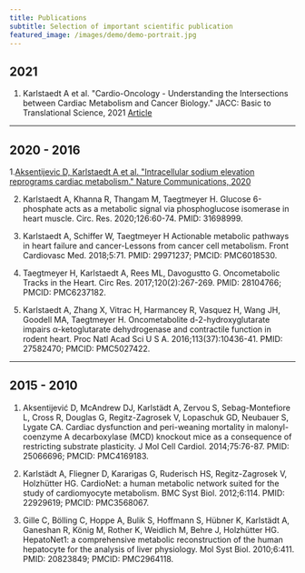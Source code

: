 ```yaml
---
title: Publications
subtitle: Selection of important scientific publication
featured_image: /images/demo/demo-portrait.jpg
---
```


## 2021
1. Karlstaedt A et al. "Cardio-Oncology - Understanding the Intersections between Cardiac Metabolism and Cancer Biology." JACC: Basic to Translational Science, 2021 [Article]()

---
## 2020 - 2016
1.[Aksentijevic D, Karlstaedt A et al. "Intracellular sodium elevation reprograms cardiac metabolism." Nature Communications, 2020](https://doi.org10.1038/s41467-020-18160-x)

2. Karlstaedt A, Khanna R, Thangam M, Taegtmeyer H. Glucose 6-phosphate acts as a metabolic signal via phosphoglucose isomerase in heart muscle. Circ. Res. 2020;126:60-74. PMID: 31698999.

3. Karlstaedt A, Schiffer W, Taegtmeyer H Actionable metabolic pathways in heart failure and cancer-Lessons from cancer cell metabolism. Front Cardiovasc Med. 2018;5:71. PMID: 29971237; PMCID: PMC6018530.

4. Taegtmeyer H, Karlstaedt A, Rees ML, Davogustto G. Oncometabolic Tracks in the Heart. Circ Res. 2017;120(2):267-269. PMID: 28104766; PMCID: PMC6237182.  

5. Karlstaedt A, Zhang X, Vitrac H, Harmancey R, Vasquez H, Wang JH, Goodell MA, Taegtmeyer H. Oncometabolite d-2-hydroxyglutarate impairs α-ketoglutarate dehydrogenase and contractile function in rodent heart. Proc Natl Acad Sci U S A. 2016;113(37):10436-41. PMID: 27582470; PMCID: PMC5027422. 

---
## 2015 - 2010
1. Aksentijević D, McAndrew DJ, Karlstädt A, Zervou S, Sebag-Montefiore L, Cross R, Douglas G, Regitz-Zagrosek V, Lopaschuk GD, Neubauer S, Lygate CA. Cardiac dysfunction and peri-weaning mortality in malonyl-coenzyme A decarboxylase (MCD) knockout mice as a consequence of restricting substrate plasticity. J Mol Cell Cardiol. 2014;75:76-87. PMID: 25066696; PMCID: PMC4169183.

2. Karlstädt A, Fliegner D, Kararigas G, Ruderisch HS, Regitz-Zagrosek V, Holzhütter HG. CardioNet: a human metabolic network suited for the study of cardiomyocyte metabolism. BMC Syst Biol. 2012;6:114. PMID: 22929619; PMCID: PMC3568067.

3. Gille C, Bölling C, Hoppe A, Bulik S, Hoffmann S, Hübner K, Karlstädt A, Ganeshan R, König M, Rother K, Weidlich M, Behre J, Holzhütter HG. HepatoNet1: a comprehensive metabolic reconstruction of the human hepatocyte for the analysis of liver physiology. Mol Syst Biol. 2010;6:411. PMID: 20823849; PMCID: PMC2964118.


